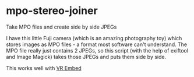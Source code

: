 # mpo-stereo-joiner
Take MPO files and create side by side JPEGs


I have this little Fuji camera (which is an amazing photography toy) which stores images as MPO files - a format most software can't understand. The MPO file really just contains 2 JPEGs, so this script (with the help of exiftool and Image Magick) takes those JPEGs and puts them side by side.

This works well with [VR Embed](http://vrembed.org/create/)